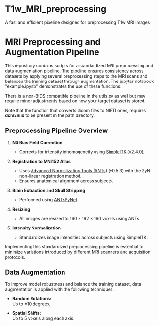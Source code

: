 # T1w_MRI_preprocessing
 A fast and efficient pipeline designed for preprocessing T1w MRI images


# MRI Preprocessing and Augmentation Pipeline

This repository contains scripts for a standardized MRI preprocessing and data augmentation pipeline. The pipeline ensures consistency across datasets by applying several preprocessing steps to the MRI scans and balances the training dataset through augmentation. The jupyter notebook "example.ipynb" demonstrates the use of these functions. 

There is a non-BIDS compatible pipeline in the utils.py as well but may require minor adjustments based on how your target dataset is stored. 

Note that the function that converts dicom files to NIFTI ones, requires **dcm2niix** to be present in the path directory. 

## Preprocessing Pipeline Overview

1. **N4 Bias Field Correction**  
   - Corrects for intensity inhomogeneity using [SimpleITK](https://simpleitk.org/) (v2.4.0).

2. **Registration to MNI152 Atlas**  
   - Uses [Advanced Normalization Tools (ANTs)](https://github.com/ANTsX/ANTs) (v0.5.3) with the SyN non-linear registration method.  
   - Ensures anatomical alignment across subjects.

3. **Brain Extraction and Skull Stripping**  
   - Performed using [ANTsPyNet](https://github.com/ANTsX/ANTsPyNet).

4. **Resizing**  
   - All images are resized to 160 × 192 × 160 voxels using ANTs.

5. **Intensity Normalization**  
   - Standardizes image intensities across subjects using SimpleITK.

Implementing this standardized preprocessing pipeline is essential to minimize variations introduced by different MRI scanners and acquisition protocols.

## Data Augmentation

To improve model robustness and balance the training dataset, data augmentation is applied with the following techniques:

- **Random Rotations:**  
  Up to ±10 degrees.

- **Spatial Shifts:**  
  Up to 5 voxels along each axis.



